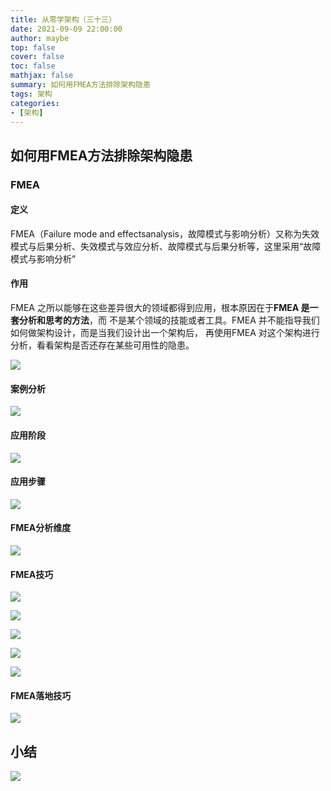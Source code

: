 ```yaml
---
title: 从零学架构（三十三）
date: 2021-09-09 22:00:00
author: maybe
top: false
cover: false
toc: false
mathjax: false
summary: 如何用FMEA方法排除架构隐患
tags: 架构
categories:
- [架构]
---
```


## 如何用FMEA方法排除架构隐患

### FMEA

#### 定义

FMEA（Failure mode and effectsanalysis，故障模式与影响分析）又称为失效模式与后果分析、失效模式与效应分析、故障模式与后果分析等，这里采用“故障模式与影响分析”

#### 作用

FMEA 之所以能够在这些差异很大的领域都得到应用，根本原因在于**FMEA 是一套分析和思考的方法**，而
不是某个领域的技能或者工具。FMEA 并不能指导我们如何做架构设计，而是当我们设计出一个架构后，
再使用FMEA 对这个架构进行分析，看看架构是否还存在某些可用性的隐患。

![](/medias/assets/20210909215939.png)

#### 案例分析

![](/medias/assets/20210909220401.png)

#### 应用阶段

![](/medias/assets/20210909220133.png)

#### 应用步骤

![](/medias/assets/20210909220604.png)

#### FMEA分析维度

![](/medias/assets/20210909220849.png)

#### FMEA技巧

![](/medias/assets/20210909221047.png)

![](/medias/assets/20210909221215.png)

![](/medias/assets/20210909221444.png)

![](/medias/assets/20210909221649.png)

![](/medias/assets/20210909221742.png)

#### FMEA落地技巧

![](/medias/assets/20210909221923.png)

## 小结

![](/medias/assets/FMEA.png)
